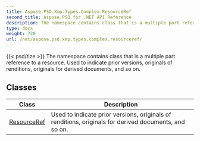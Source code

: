 ```yaml
---
title: Aspose.PSD.Xmp.Types.Complex.ResourceRef
second_title: Aspose.PSD for .NET API Reference
description: The namespace contains class that is a multiple part reference to a resource. Used to indicate prior versions originals of renditions originals for derived documents and so on
type: docs
weight: 720
url: /net/aspose.psd.xmp.types.complex.resourceref/
---
```

{{< psd/tize >}}
The namespace contains class that is a multiple part reference to a resource. Used to indicate prior versions, originals of renditions, originals for derived documents, and so on.

## Classes

| Class | Description |
| --- | --- |
| [ResourceRef](./resourceref/) | Used to indicate prior versions, originals of renditions, originals for derived documents, and so on. |


